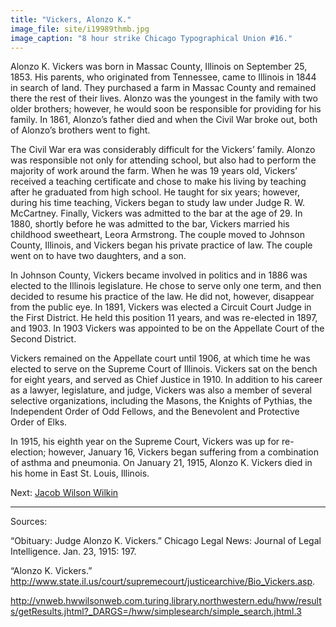```yaml
---
title: "Vickers, Alonzo K."
image_file: site/i19989thmb.jpg
image_caption: "8 hour strike Chicago Typographical Union #16."
---
```


Alonzo K. Vickers was born in Massac County, Illinois on September 25, 1853. His parents, who originated from Tennessee, came to Illinois in 1844 in search of land. They purchased a farm in Massac County and remained there the rest of their lives. Alonzo was the youngest in the family with two older brothers; however, he would soon be responsible for providing for his family. In 1861, Alonzo’s father died and when the Civil War broke out, both of Alonzo’s brothers went to fight.

The Civil War era was considerably difficult for the Vickers’ family. Alonzo was responsible not only for attending school, but also had to perform the majority of work around the farm. When he was 19 years old, Vickers’ received a teaching certificate and chose to make his living by teaching after he graduated from high school. He taught for six years; however, during his time teaching, Vickers began to study law under Judge R. W. McCartney. Finally, Vickers was admitted to the bar at the age of 29. In 1880, shortly before he was admitted to the bar, Vickers married his childhood sweetheart, Leora Armstrong. The couple moved to Johnson County, Illinois, and Vickers began his private practice of law. The couple went on to have two daughters, and a son.

In Johnson County, Vickers became involved in politics and in 1886 was elected to the Illinois legislature. He chose to serve only one term, and then decided to resume his practice of the law. He did not, however, disappear from the public eye. In 1891, Vickers was elected a Circuit Court Judge in the First District. He held this position 11 years, and was re-elected in 1897, and 1903. In 1903 Vickers was appointed to be on the Appellate Court of the Second District.

Vickers remained on the Appellate court until 1906, at which time he was elected to serve on the Supreme Court of Illinois. Vickers sat on the bench for eight years, and served as Chief Justice in 1910. In addition to his career as a lawyer, legislature, and judge, Vickers was also a member of several selective organizations, including the Masons, the Knights of Pythias, the Independent Order of Odd Fellows, and the Benevolent and Protective Order of Elks.

In 1915, his eighth year on the Supreme Court, Vickers was up for re-election; however, January 16, Vickers began suffering from a combination of asthma and pneumonia. On January 21, 1915, Alonzo K. Vickers died in his home in East St. Louis, Illinois.

Next:  [Jacob Wilson Wilkin](/legal/judges/jacobwilsonwilkin/)

---
Sources:

“Obituary: Judge Alonzo K. Vickers.” Chicago Legal News: Journal of Legal Intelligence. Jan. 23, 1915: 197.

“Alonzo K. Vickers.” http://www.state.il.us/court/supremecourt/justicearchive/Bio_Vickers.asp.

http://vnweb.hwwilsonweb.com.turing.library.northwestern.edu/hww/results/getResults.jhtml?_DARGS=/hww/simplesearch/simple_search.jhtml.3
